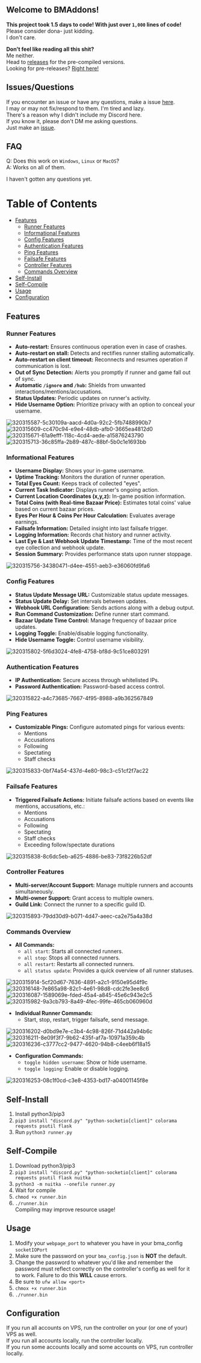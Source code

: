 ## Welcome to BMAddons!

**This project took 1.5 days to code! With just over `1,000` lines of code!**\
Please consider dona- just kidding.\
I don't care.

**Don't feel like reading all this shit?**\
Me neither.\
Head to [releases](https://github.com/retcoob/BMAddons/releases/) for the pre-compiled versions.\
Looking for pre-releases? [Right here!](https://github.com/retcoob/BMAddons/actions)

## Issues/Questions
If you encounter an issue or have any questions, make a issue [here](https://github.com/retcoob/BMAddons/issues).\
I may or may not fix/respond to them. I'm tired and lazy.\
There's a reason why I didn't include my Discord here.\
If you know it, please don't DM me asking questions.\
Just make an [issue](https://github.com/retcoob/BMAddons/issues).

## FAQ
Q: Does this work on `Windows`, `Linux` or `MacOS`?\
A: Works on all of them.

I haven't gotten any questions yet.

# Table of Contents
* [Features](#Features)
  *  [Runner Features](###runner-features)
  *  [Informational Features](###informational-features)
  *  [Config Features](#config-features)
  *  [Authentication Features](#authentication-features)
  *  [Ping Features](#ping-features)
  *  [Failsafe Features](#failsafe-features)
  *  [Controller Features](#controller-features)
  *  [Commands Overview](#commands-overview)
* [Self-Install](#Self-Install)
* [Self-Compile](#Self-Compile)
* [Usage](#Usage)
* [Configuration](#Configuration)

## Features

### Runner Features

- **Auto-restart:** Ensures continuous operation even in case of crashes.
- **Auto-restart on stall:** Detects and rectifies runner stalling automatically.
- **Auto-restart on client timeout:** Reconnects and resumes operation if communication is lost.
- **Out of Sync Detection:** Alerts you promptly if runner and game fall out of sync.
- **Automatic `/ignore` and `/hub`:** Shields from unwanted interactions/mentions/accusations.
- **Status Updates:** Periodic updates on runner's activity.
- **Hide Username Option:** Prioritize privacy with an option to conceal your username.

![320315587-5c30109a-aacd-4d0a-92c2-5fb7488990b7](https://github.com/retcoob/BMAddons/assets/166263898/aeea5bfc-e59a-421a-8d6f-3010ab52d0ea)\
![320315609-cc470c94-e9e4-48db-afb0-3665ea4812d0](https://github.com/retcoob/BMAddons/assets/166263898/440ca379-0392-4cc3-b124-57b79c9b0671)\
![320315671-61a9efff-118c-4cd4-aede-a15876243790](https://github.com/retcoob/BMAddons/assets/166263898/7064d10c-3dca-486f-bd84-7016fe0d19aa)\
![320315713-36c85ffa-2b89-487c-88bf-5b0c1e1693bb](https://github.com/retcoob/BMAddons/assets/166263898/46dec70d-9e6b-41f7-9358-78767043defa)


### Informational Features

- **Username Display:** Shows your in-game username.
- **Uptime Tracking:** Monitors the duration of runner operation.
- **Total Eyes Count:** Keeps track of collected "eyes".
- **Current Task Indicator:** Displays runner's ongoing action.
- **Current Location Coordinates (x,y,z):** In-game position information.
- **Total Coins (with Real-time Bazaar Price):** Estimates total coins' value based on current bazaar prices.
- **Eyes Per Hour & Coins Per Hour Calculation:** Evaluates average earnings.
- **Failsafe Information:** Detailed insight into last failsafe trigger.
- **Logging Information:** Records chat history and runner activity.
- **Last Eye & Last Webhook Update Timestamp:** Time of the most recent eye collection and webhook update.
- **Session Summary:** Provides performance stats upon runner stoppage.

![320315756-34380471-d4ee-4551-aeb3-e36060fd9fa6](https://github.com/retcoob/BMAddons/assets/166263898/f776522b-4672-4270-b8d5-966b4f1698f9)

### Config Features

- **Status Update Message URL:** Customizable status update messages.
- **Status Update Delay:** Set intervals between updates.
- **Webhook URL Configuration:** Sends actions along with a debug output.
- **Run Command Customization:** Define runner start command.
- **Bazaar Update Time Control:** Manage frequency of bazaar price updates.
- **Logging Toggle:** Enable/disable logging functionality.
- **Hide Username Toggle:** Control username visibility.

![320315802-5f6d3024-4fe8-4758-bf8d-9c51ce803291](https://github.com/retcoob/BMAddons/assets/166263898/c325b28c-0958-44db-8c4d-e91c5dde9111)

### Authentication Features

- **IP Authentication:** Secure access through whitelisted IPs.
- **Password Authentication:** Password-based access control.

![320315822-a4c73685-7667-4f95-8988-a9b362567849](https://github.com/retcoob/BMAddons/assets/166263898/2f4fea1c-7ea5-43ca-8f47-815c5dbc20cf)

### Ping Features

- **Customizable Pings:** Configure automated pings for various events:
  - Mentions
  - Accusations
  - Following
  - Spectating
  - Staff checks

![320315833-0bf74a54-437d-4e80-98c3-c51cf2f7ac22](https://github.com/retcoob/BMAddons/assets/166263898/df3e28b1-39e7-47b3-944b-5f2c72030fd1)

### Failsafe Features

- **Triggered Failsafe Actions:** Initiate failsafe actions based on events like mentions, accusations, etc.:
  - Mentions
  - Accusations
  - Following
  - Spectating
  - Staff checks
  - Exceeding follow/spectate durations

![320315838-8c6dc5eb-a625-4886-be83-73f8226b52df](https://github.com/retcoob/BMAddons/assets/166263898/10e5d5f1-7a2b-4e16-8e04-49a0e7ae1a90)

### Controller Features

- **Multi-server/Account Support:** Manage multiple runners and accounts simultaneously.
- **Multi-owner Support:** Grant access to multiple owners.
- **Guild Link:** Connect the runner to a specific guild ID.

![320315893-79dd30d9-b071-4d47-aeec-ca2e75a4a38d](https://github.com/retcoob/BMAddons/assets/166263898/af92c19f-63b6-435f-a3c8-02b3c194d315)

### Commands Overview

- **All Commands:**
  - `all start`: Starts all connected runners.
  - `all stop`: Stops all connected runners.
  - `all restart`: Restarts all connected runners.
  - `all status update`: Provides a quick overview of all runner statuses.

![320315914-5cf20d67-7636-4891-a2c1-9150e95d4f9c](https://github.com/retcoob/BMAddons/assets/166263898/e9ad34f8-1fd9-470f-9503-4fb7648317d7)\
![320316148-7e865a98-82c1-4e61-98d8-cdc2fe3ee8c6](https://github.com/retcoob/BMAddons/assets/166263898/16b7bba6-d83f-490e-b480-838a855e84ae)\
![320316087-1589069e-fded-45a4-a845-45e6c943e2c5](https://github.com/retcoob/BMAddons/assets/166263898/ae324d1c-3e51-4f8f-a250-9efaa82d7102)\
![320315982-9a3cb793-8a49-4fec-99fe-465cb060960d](https://github.com/retcoob/BMAddons/assets/166263898/197a245e-817d-49e0-80d2-959df3a1364b)


- **Individual Runner Commands:**
  - Start, stop, restart, trigger failsafe, send message.

![320316202-d0bd9e7e-c3b4-4c98-826f-71d442a94b6c](https://github.com/retcoob/BMAddons/assets/166263898/5b20fe59-dbc4-4392-b608-7af0afcb1b60)\
![320316211-8e09f3f7-9b62-435f-af7a-10971a359c4b](https://github.com/retcoob/BMAddons/assets/166263898/71d85e6c-5e9b-4f9e-a2d2-842094c46dee)\
![320316236-c3777cc2-9477-4620-94b8-c4eeb6f18a15](https://github.com/retcoob/BMAddons/assets/166263898/01a308a8-aeb3-48ea-b3da-65fa301b1502)

- **Configuration Commands:**
  - `toggle hidden username`: Show or hide username.
  - `toggle logging`: Enable or disable logging.

![320316253-08c1f0cd-c3e8-4353-bd17-a04001145f8e](https://github.com/retcoob/BMAddons/assets/166263898/62e49e2d-9705-450f-85d5-d4436dd142a1)

## Self-Install
1. Install python3/pip3
2. `pip3 install "discord.py" "python-socketio[client]" colorama requests psutil flask`
3. Run `python3 runner.py`
## Self-Compile
1. Download python3/pip3
2. `pip3 install "discord.py" "python-socketio[client]" colorama requests psutil flask nuitka`
3. `python3 -m nuitka --onefile runner.py`
4. Wait for compile
5. `chmod +x runner.bin`
6. `./runner.bin`\
Compiling may improve resource usage!
## Usage
1. Modify your `webpage_port` to whatever you have in your bma_config `socketIOPort`
2. Make sure the password on your `bma_config.json` is **NOT** the default.
3. Change the password to whatever you'd like and remember the password must reflect correctly on the controller's config as well for it to work. Failure to do this **WILL** cause errors.
4. Be sure to `ufw allow <port>`
5. `chmox +x runner.bin`
6. `./runner.bin`
## Configuration
If you run all accounts on VPS, run the controller on your (or one of your) VPS as well.\
If you run all accounts locally, run the controller locally.\
If you run some accounts locally and some accounts on VPS, run controller locally.
